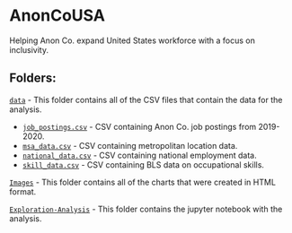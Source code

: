 # AnonCoUSA
Helping Anon Co. expand United States workforce with a focus on inclusivity.

## Folders:

[`data`](data) - This folder contains all of the CSV files that contain the data for the analysis.

 - [`job_postings.csv`](data/job_postings.csv) - CSV containing Anon Co. job postings from 2019-2020.
 - [`msa_data.csv`](data/msa_data.csv) - CSV containing metropolitan location data.
 - [`national_data.csv`](data/national_data.csv) - CSV containing national employment data.
 - [`skill_data.csv`](data/skill_data.csv) - CSV containing BLS data on occupational skills.

[`Images`](Images) - This folder contains all of the charts that were created in HTML format.

[`Exploration-Analysis`](Exploration-Analysis) - This folder contains the jupyter notebook with the analysis.
